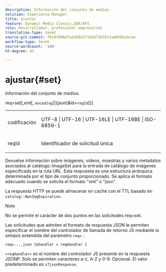 ```yaml
---
description: Información del conjunto de medios.
solution: Experience Manager
title: ajustar
feature: Dynamic Media Classic,SDK/API
role: Desarrollador, profesional empresarial
translation-type: tm+mt
source-git-commit: f6c97606d7a4209427316d7367013ad9585a5cae
workflow-type: tm+mt
source-wordcount: '144'
ht-degree: 4%

---
```



# ajustar{#set}

Información del conjunto de medios.

req=set[,xml[, *`encoding`*]|{json[&amp;id=*`reqId`*]}]

<table id="simpletable_02C955F4EBAD4251A728F0FC68F432B5"> 
 <tr class="strow"> 
  <td class="stentry"> <p><span class="varname"> codificación</span> </p> </td> 
  <td class="stentry"> <p><span class="codeph"> UTF-8 | UTF-16 | UTF-16LE | UTF-16BE | ISO-8859-1</span> </p></td> 
 </tr> 
 <tr class="strow"> 
  <td class="stentry"> <p><span class="varname"> reqId</span> </p></td> 
  <td class="stentry"> <p>Identificador de solicitud única </p></td> 
 </tr> 
</table>

Devuelve información sobre imágenes, vídeos, muestras y varios metadatos asociados al catálogo::ImageSet para la entrada de catálogo de imágenes especificada en la ruta URL. Esta respuesta es una estructura jerárquica determinada por el tipo de conjunto proporcionado. Se aplica el formato adecuado cuando se solicita el formato &quot;xml&quot; o &quot;json&quot;.

La respuesta HTTP se puede almacenar en caché con el TTL basado en `catalog::NonImgExpiration`.

>[!NOTE]
>
>No se permite el carácter de dos puntos en las solicitudes req=set.

Las solicitudes que admiten el formato de respuesta JSON le permiten especificar el nombre del controlador de llamada de retorno JS mediante la sintaxis extendida del parámetro `req=` :

`req=...,json [&handler = reqHandler ]`

`<reqHandler>` es el nombre del controlador JS presente en la respuesta JSONP. Solo se permiten caracteres a-z, A-Z y 0-9. Opcional. El valor predeterminado es `s7jsonResponse`.
